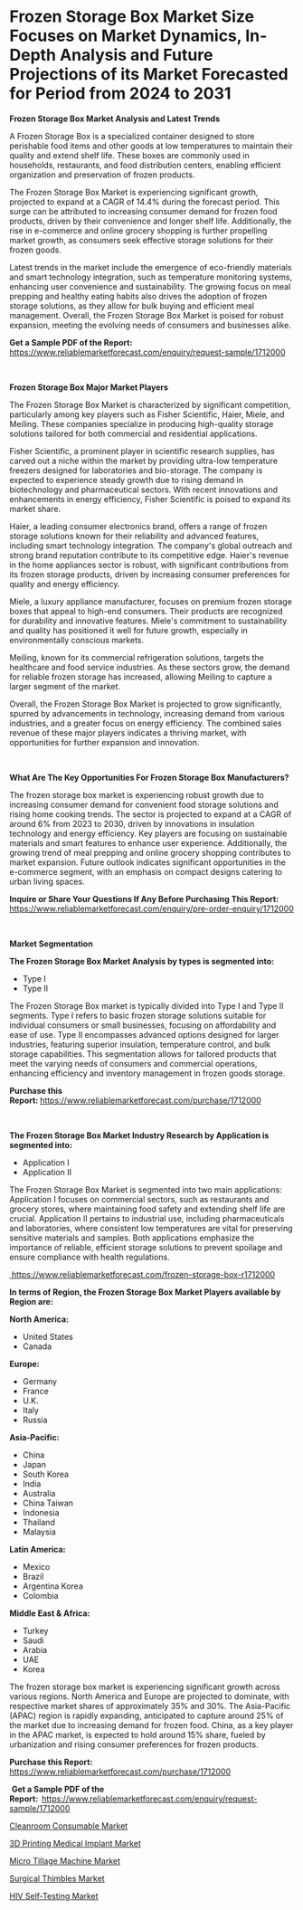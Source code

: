 <p><h1>Frozen Storage Box Market Size Focuses on Market Dynamics, In-Depth Analysis and Future Projections of its Market Forecasted for Period from 2024 to 2031</h1></p><p><strong>Frozen Storage Box Market Analysis and Latest Trends</strong></p>
<p><p>A Frozen Storage Box is a specialized container designed to store perishable food items and other goods at low temperatures to maintain their quality and extend shelf life. These boxes are commonly used in households, restaurants, and food distribution centers, enabling efficient organization and preservation of frozen products.</p><p>The Frozen Storage Box Market is experiencing significant growth, projected to expand at a CAGR of 14.4% during the forecast period. This surge can be attributed to increasing consumer demand for frozen food products, driven by their convenience and longer shelf life. Additionally, the rise in e-commerce and online grocery shopping is further propelling market growth, as consumers seek effective storage solutions for their frozen goods.</p><p>Latest trends in the market include the emergence of eco-friendly materials and smart technology integration, such as temperature monitoring systems, enhancing user convenience and sustainability. The growing focus on meal prepping and healthy eating habits also drives the adoption of frozen storage solutions, as they allow for bulk buying and efficient meal management. Overall, the Frozen Storage Box Market is poised for robust expansion, meeting the evolving needs of consumers and businesses alike.</p></p>
<p><strong>Get a Sample PDF of the Report:&nbsp;</strong> <a href="https://www.reliablemarketforecast.com/enquiry/request-sample/1712000?utm_campaign=1110&utm_medium=2&utm_source=Github&utm_content=ia&utm_term=22102024&utm_id=frozen-storage-box">https://www.reliablemarketforecast.com/enquiry/request-sample/1712000</a></p>
<p>&nbsp;</p>
<p><strong>Frozen Storage Box Major Market Players</strong></p>
<p><p>The Frozen Storage Box Market is characterized by significant competition, particularly among key players such as Fisher Scientific, Haier, Miele, and Meiling. These companies specialize in producing high-quality storage solutions tailored for both commercial and residential applications.</p><p>Fisher Scientific, a prominent player in scientific research supplies, has carved out a niche within the market by providing ultra-low temperature freezers designed for laboratories and bio-storage. The company is expected to experience steady growth due to rising demand in biotechnology and pharmaceutical sectors. With recent innovations and enhancements in energy efficiency, Fisher Scientific is poised to expand its market share.</p><p>Haier, a leading consumer electronics brand, offers a range of frozen storage solutions known for their reliability and advanced features, including smart technology integration. The company's global outreach and strong brand reputation contribute to its competitive edge. Haier's revenue in the home appliances sector is robust, with significant contributions from its frozen storage products, driven by increasing consumer preferences for quality and energy efficiency.</p><p>Miele, a luxury appliance manufacturer, focuses on premium frozen storage boxes that appeal to high-end consumers. Their products are recognized for durability and innovative features. Miele's commitment to sustainability and quality has positioned it well for future growth, especially in environmentally conscious markets.</p><p>Meiling, known for its commercial refrigeration solutions, targets the healthcare and food service industries. As these sectors grow, the demand for reliable frozen storage has increased, allowing Meiling to capture a larger segment of the market.</p><p>Overall, the Frozen Storage Box Market is projected to grow significantly, spurred by advancements in technology, increasing demand from various industries, and a greater focus on energy efficiency. The combined sales revenue of these major players indicates a thriving market, with opportunities for further expansion and innovation.</p></p>
<p>&nbsp;</p>
<p><strong>What Are The Key Opportunities For Frozen Storage Box Manufacturers?</strong></p>
<p><p>The frozen storage box market is experiencing robust growth due to increasing consumer demand for convenient food storage solutions and rising home cooking trends. The sector is projected to expand at a CAGR of around 6% from 2023 to 2030, driven by innovations in insulation technology and energy efficiency. Key players are focusing on sustainable materials and smart features to enhance user experience. Additionally, the growing trend of meal prepping and online grocery shopping contributes to market expansion. Future outlook indicates significant opportunities in the e-commerce segment, with an emphasis on compact designs catering to urban living spaces.</p></p>
<p><strong>Inquire or Share Your Questions If Any Before Purchasing This Report:</strong> <a href="https://www.reliablemarketforecast.com/enquiry/pre-order-enquiry/1712000?utm_campaign=1110&utm_medium=2&utm_source=Github&utm_content=ia&utm_term=22102024&utm_id=frozen-storage-box">https://www.reliablemarketforecast.com/enquiry/pre-order-enquiry/1712000</a></p>
<p>&nbsp;</p>
<p><strong>Market Segmentation</strong></p>
<p><strong>The Frozen Storage Box Market Analysis by types is segmented into:</strong></p>
<p><ul><li>Type I</li><li>Type II</li></ul></p>
<p><p>The Frozen Storage Box market is typically divided into Type I and Type II segments. Type I refers to basic frozen storage solutions suitable for individual consumers or small businesses, focusing on affordability and ease of use. Type II encompasses advanced options designed for larger industries, featuring superior insulation, temperature control, and bulk storage capabilities. This segmentation allows for tailored products that meet the varying needs of consumers and commercial operations, enhancing efficiency and inventory management in frozen goods storage.</p></p>
<p><strong>Purchase this Report:&nbsp;</strong><a href="https://www.reliablemarketforecast.com/purchase/1712000?utm_campaign=1110&utm_medium=2&utm_source=Github&utm_content=ia&utm_term=22102024&utm_id=frozen-storage-box">https://www.reliablemarketforecast.com/purchase/1712000</a></p>
<p>&nbsp;</p>
<p><strong>The Frozen Storage Box Market Industry Research by Application is segmented into:</strong></p>
<p><ul><li>Application I</li><li>Application II</li></ul></p>
<p><p>The Frozen Storage Box Market is segmented into two main applications: Application I focuses on commercial sectors, such as restaurants and grocery stores, where maintaining food safety and extending shelf life are crucial. Application II pertains to industrial use, including pharmaceuticals and laboratories, where consistent low temperatures are vital for preserving sensitive materials and samples. Both applications emphasize the importance of reliable, efficient storage solutions to prevent spoilage and ensure compliance with health regulations.</p></p>
<p><a href="https://www.reliablemarketforecast.com/frozen-storage-box-r1712000?utm_campaign=1110&utm_medium=2&utm_source=Github&utm_content=ia&utm_term=22102024&utm_id=frozen-storage-box">&nbsp;https://www.reliablemarketforecast.com/frozen-storage-box-r1712000</a></p>
<p><strong>In terms of Region, the Frozen Storage Box Market Players available by Region are:</strong></p>
<p>
    <p> <strong> North America: </strong>
        <ul>
            <li>United States</li>
            <li>Canada</li>
        </ul>
        </p> 
    <p> <strong> Europe: </strong>
        <ul>
            <li>Germany</li>
            <li>France</li>
            <li>U.K.</li>
            <li>Italy</li>
            <li>Russia</li>
        </ul>
        </p> 
    <p> <strong> Asia-Pacific: </strong>
        <ul>
            <li>China</li>
            <li>Japan</li>
            <li>South Korea</li>
            <li>India</li>
            <li>Australia</li>
            <li>China Taiwan</li>
            <li>Indonesia</li>
            <li>Thailand</li>
            <li>Malaysia</li>
        </ul>
        </p> 
    <p> <strong> Latin America: </strong>
        <ul>
            <li>Mexico</li>
            <li>Brazil</li>
            <li>Argentina Korea</li>
            <li>Colombia</li>
        </ul>
        </p> 
    <p> <strong> Middle East & Africa: </strong>
        <ul>
            <li>Turkey</li>
            <li>Saudi</li>
            <li>Arabia</li>
            <li>UAE</li>
            <li>Korea</li>
        </ul>
    </p>
    </p>
<p><p>The frozen storage box market is experiencing significant growth across various regions. North America and Europe are projected to dominate, with respective market shares of approximately 35% and 30%. The Asia-Pacific (APAC) region is rapidly expanding, anticipated to capture around 25% of the market due to increasing demand for frozen food. China, as a key player in the APAC market, is expected to hold around 15% share, fueled by urbanization and rising consumer preferences for frozen products.</p></p>
<p><strong>Purchase this Report: </strong><a href="https://www.reliablemarketforecast.com/purchase/1712000?utm_campaign=1110&utm_medium=2&utm_source=Github&utm_content=ia&utm_term=22102024&utm_id=frozen-storage-box">https://www.reliablemarketforecast.com/purchase/1712000</a></p>
<p>&nbsp;<strong>Get a Sample PDF of the Report:&nbsp;&nbsp;</strong><a href="https://www.reliablemarketforecast.com/enquiry/request-sample/1712000?utm_campaign=1110&utm_medium=2&utm_source=Github&utm_content=ia&utm_term=22102024&utm_id=frozen-storage-box">https://www.reliablemarketforecast.com/enquiry/request-sample/1712000</a></p>
<p><strong></strong></p>
<p><p><a href="https://github.com/wydramppetrox/Market-Research-Report-List-1/blob/main/cleanroom-consumable-market.md?utm_campaign=1110&utm_medium=2&utm_source=Github&utm_content=ia&utm_term=22102024&utm_id=frozen-storage-box">Cleanroom Consumable Market</a></p><p><a href="https://www.linkedin.com/pulse/3d-printing-medical-implant-market-consolidation-impact-cmoie?utm_campaign=1110&utm_medium=2&utm_source=Github&utm_content=ia&utm_term=22102024&utm_id=frozen-storage-box">3D Printing Medical Implant Market</a></p><p><a href="https://issuu.com/reportprime-2/docs/micro-tillage-machine-market-size-2_33cad5684b7d7d?utm_campaign=1110&utm_medium=2&utm_source=Github&utm_content=ia&utm_term=22102024&utm_id=frozen-storage-box">Micro Tillage Machine Market</a></p><p><a href="https://github.com/janelbaub6/Market-Research-Report-List-1/blob/main/surgical-thimbles-market.md?utm_campaign=1110&utm_medium=2&utm_source=Github&utm_content=ia&utm_term=22102024&utm_id=frozen-storage-box">Surgical Thimbles Market</a></p><p><a href="https://www.linkedin.com/pulse/hiv-self-testing-market-refracting-trends-consumer-behaviors-q4pre?utm_campaign=1110&utm_medium=2&utm_source=Github&utm_content=ia&utm_term=22102024&utm_id=frozen-storage-box">HIV Self-Testing Market</a></p></p>